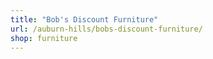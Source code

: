 ```yaml
---
title: "Bob's Discount Furniture"
url: /auburn-hills/bobs-discount-furniture/
shop: furniture
---
```

